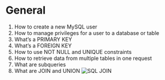 # General
1. How to create a new MySQL user
2. How to manage privileges for a user to a database or table
3. What’s a PRIMARY KEY
4. What’s a FOREIGN KEY
5. How to use NOT NULL and UNIQUE constraints
6. How to retrieve data from multiple tables in one request
7. What are subqueries
8. What are JOIN and UNION
![SQL JOIN](https://github.com/SphaxWare/alx-higher_level_programming/assets/134861101/84e14288-1702-4a6a-a64b-b078f98f7a69)

